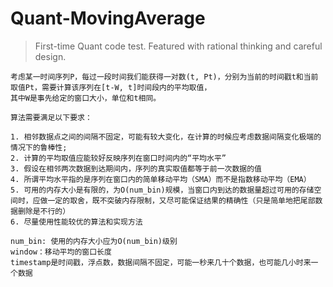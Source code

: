 # Quant-MovingAverage
> First-time Quant code test. Featured with rational thinking and careful design.

```
考虑某一时间序列P，每过一段时间我们能获得一对数(t, Pt)，分别为当前的时间戳t和当前取值Pt，需要计算该序列在[t-W, t]时间段内的平均取值，
其中W是事先给定的窗口大小，单位和t相同。

算法需要满足以下要求：

1. 相邻数据点之间的间隔不固定，可能有较大变化，在计算的时候应考虑数据间隔变化极端的情况下的鲁棒性;
2. 计算的平均取值应能较好反映序列在窗口时间内的“平均水平”
3. 假设在相邻两次数据到达期间内，序列的真实取值都等于前一次数据的值
4. 所谓平均水平指的是序列在窗口内的简单移动平均（SMA）而不是指数移动平均（EMA）
5. 可用的内存大小是有限的，为O(num_bin)规模，当窗口内到达的数据量超过可用的存储空间时，应做一定的取舍，既不突破内存限制，又尽可能保证结果的精确性（只是简单地把尾部数据删除是不行的）
6. 尽量使用性能较优的算法和实现方法

num_bin: 使用的内存大小应为O(num_bin)级别
window：移动平均的窗口长度
timestamp是时间戳，浮点数，数据间隔不固定，可能一秒来几十个数据，也可能几小时来一个数据
```
